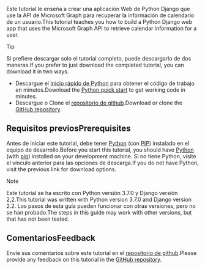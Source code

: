 <!-- markdownlint-disable MD002 MD041 -->

<span data-ttu-id="9458e-101">Este tutorial le enseña a crear una aplicación Web de Python Django que use la API de Microsoft Graph para recuperar la información de calendario de un usuario.</span><span class="sxs-lookup"><span data-stu-id="9458e-101">This tutorial teaches you how to build a Python Django web app that uses the Microsoft Graph API to retrieve calendar information for a user.</span></span>

> [!TIP]
> <span data-ttu-id="9458e-102">Si prefiere descargar solo el tutorial completo, puede descargarlo de dos maneras.</span><span class="sxs-lookup"><span data-stu-id="9458e-102">If you prefer to just download the completed tutorial, you can download it in two ways.</span></span>
>
> - <span data-ttu-id="9458e-103">Descargue el [Inicio rápido de Python](https://developer.microsoft.com/graph/quick-start?platform=option-Python) para obtener el código de trabajo en minutos.</span><span class="sxs-lookup"><span data-stu-id="9458e-103">Download the [Python quick start](https://developer.microsoft.com/graph/quick-start?platform=option-Python) to get working code in minutes.</span></span>
> - <span data-ttu-id="9458e-104">Descargue o Clone el [repositorio de github](https://github.com/microsoftgraph/msgraph-training-pythondjangoapp).</span><span class="sxs-lookup"><span data-stu-id="9458e-104">Download or clone the [GitHub repository](https://github.com/microsoftgraph/msgraph-training-pythondjangoapp).</span></span>

## <a name="prerequisites"></a><span data-ttu-id="9458e-105">Requisitos previos</span><span class="sxs-lookup"><span data-stu-id="9458e-105">Prerequisites</span></span>

<span data-ttu-id="9458e-106">Antes de iniciar este tutorial, debe tener [Python](https://www.python.org/) (con [PIP](https://pypi.org/project/pip/)) instalado en el equipo de desarrollo.</span><span class="sxs-lookup"><span data-stu-id="9458e-106">Before you start this tutorial, you should have [Python](https://www.python.org/) (with [pip](https://pypi.org/project/pip/)) installed on your development machine.</span></span> <span data-ttu-id="9458e-107">Si no tiene Python, visite el vínculo anterior para las opciones de descarga.</span><span class="sxs-lookup"><span data-stu-id="9458e-107">If you do not have Python, visit the previous link for download options.</span></span>

> [!NOTE]
> <span data-ttu-id="9458e-108">Este tutorial se ha escrito con Python versión 3.7.0 y Django versión 2,2.</span><span class="sxs-lookup"><span data-stu-id="9458e-108">This tutorial was written with Python version 3.7.0 and Django version 2.2.</span></span> <span data-ttu-id="9458e-109">Los pasos de esta guía pueden funcionar con otras versiones, pero no se han probado.</span><span class="sxs-lookup"><span data-stu-id="9458e-109">The steps in this guide may work with other versions, but that has not been tested.</span></span>

## <a name="feedback"></a><span data-ttu-id="9458e-110">Comentarios</span><span class="sxs-lookup"><span data-stu-id="9458e-110">Feedback</span></span>

<span data-ttu-id="9458e-111">Envíe sus comentarios sobre este tutorial en el [repositorio de github](https://github.com/microsoftgraph/msgraph-training-pythondjangoapp).</span><span class="sxs-lookup"><span data-stu-id="9458e-111">Please provide any feedback on this tutorial in the [GitHub repository](https://github.com/microsoftgraph/msgraph-training-pythondjangoapp).</span></span>